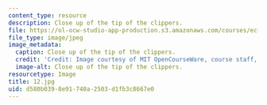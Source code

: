 ```yaml
---
content_type: resource
description: Close up of the tip of the clippers.
file: https://ol-ocw-studio-app-production.s3.amazonaws.com/courses/ec-s06-design-for-demining-spring-2007/d580b0398e91740a2503d1fb3c8667e0_12.jpg
file_type: image/jpeg
image_metadata:
  caption: Close up of the tip of the clippers.
  credit: 'Credit: Image courtesy of MIT OpenCourseWare, course staff, and students.'
  image-alt: Close up of the tip of the clippers.
resourcetype: Image
title: 12.jpg
uid: d580b039-8e91-740a-2503-d1fb3c8667e0
---
```

